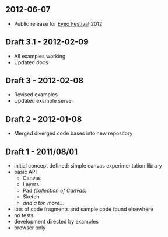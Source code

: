 ## 2012-06-07

* Public release for [Eyeo Festival](http://eyeofestival.com) 2012

## Draft 3.1 - 2012-02-09

* All examples working
* Updated docs

## Draft 3 - 2012-02-08

* Revised examples
* Updated example server

## Draft 2 - 2012-01-08

* Merged diverged code bases into new repository

## Draft 1 - 2011/08/01

* initial concept defined: simple canvas experimentation library
* basic API
  * Canvas
  * Layers
  * Pad _(collection of Canvas)_
  * Sketch
  * _and a ton more..._
* lots of code fragments and sample code found elsewhere
* no tests
* development directed by examples
* browser only
